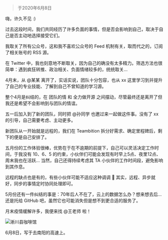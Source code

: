 > 于2020年6月8日

嗨，许久不见 :)

过去这段时间，我们共同经历了许多负面的事情，但是否会影响到自己，取决于自己是否主动地选择接受它们。

我取关了所有公众号，这和我不喜欢公众号的 Feed 机制有关，取而代之的，订阅了相关账号的 RSS 源。

在 Twitter 中，我也刻意地不断取关，因为自己的确没有太多精力。筛选方法也很简单：遇到疯狂转推、政治相关、负面情绪较多的，统统取关…

4月末，从 @某某 离开了，实话实说，团队十分包容，也从 xx 这里学习到并提升了自己的专业技能、了解到自己不曾知道的学习源。

整个4月是纠结的，在 团队的情 和 全力做开源 之间摆动，尽管最终还是离开了但我还是希望不会影响到与团队的情谊。

五一后加入到了新的团队，同时把 @孙同学 也邀过来一起做这件事。没有了 xx 的引导，自己需要考虑、主动更多。

新团队从一开始就是远程的，我们在 Teambition 拆分好需求、确定里程碑后，剩下的便是自己安排了。

五月份的工作体验很棒，优势在于在不逾期的前提下，自己可以灵活决定工作时间，于我没有 10、6、5 的约束，小伙伴们可能会发现有时早上5点、夜里12点、周末我也在活跃… 当然，自己还得持续考虑其 TA 小伙伴的工作时间段，避免影响到其作息。

远程的缺点也是有的，有些小伙伴可能不适应这种调调 🤣 其实，远程、异步就好，同步的事情定时协同处理即可。

5月份还有一件纠结的事是：70年后人不在了，云上的数据怎么办？想来想去后… 还是托给 GitHub 吧，虽然它也可能消失但是想不到更合适的服务了。

月末疫情缓解许多，我便来找 @王老师 啦！

![淅川县咖啡馆](https://github.com/juzhiyuan/blog/blob/juzhiyuan-patch-1/images/2020/06/0000001.jpeg)

6月8日，写于去南阳的高速上。
